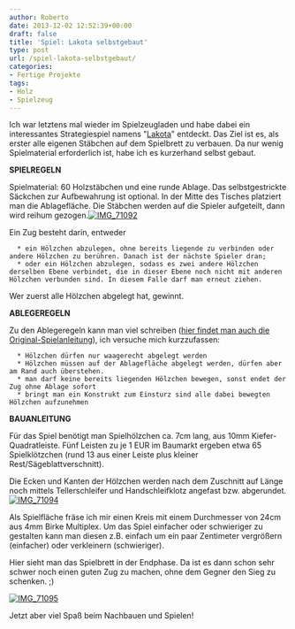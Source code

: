 ```yaml
---
author: Roberto
date: 2013-12-02 12:52:39+00:00
draft: false
title: 'Spiel: Lakota selbstgebaut'
type: post
url: /spiel-lakota-selbstgebaut/
categories:
- Fertige Projekte
tags:
- Holz
- Spielzeug
---
```


Ich war letztens mal wieder im Spielzeugladen und habe dabei ein interessantes Strategiespiel namens "[Lakota](https://www.kosmos.de/produktdetail-1-1/lakota-1832/)" entdeckt. Das Ziel ist es, als erster alle eigenen Stäbchen auf dem Spielbrett zu verbauen. Da nur wenig Spielmaterial erforderlich ist, habe ich es kurzerhand selbst gebaut.<!-- more -->

**SPIELREGELN**

Spielmaterial: 60 Holzstäbchen und eine runde Ablage. Das selbstgestrickte Säckchen zur Aufbewahrung ist optional. In der Mitte des Tisches platziert man die Ablagefläche. Die Stäbchen werden auf die Spieler aufgeteilt, dann wird reihum gezogen.[![IMG_71092](/wp-content/uploads/2013/05/IMG_71092-1024x767.jpg)
](/wp-content/uploads/2013/05/IMG_71092.jpg)

Ein Zug besteht darin, entweder



	  * ein Hölzchen abzulegen, ohne bereits liegende zu verbinden oder andere Hölzchen zu berühren. Danach ist der nächste Spieler dran;
	  * oder ein Hölzchen abzulegen, sodass es zwei andere Hölzchen derselben Ebene verbindet, die in dieser Ebene noch nicht mit anderen Hölzchen verbunden sind. In diesem Falle darf man erneut ziehen.

Wer zuerst alle Hölzchen abgelegt hat, gewinnt.

**ABLEGEREGELN**

Zu den Ablegeregeln kann man viel schreiben ([hier findet man auch die Original-Spielanleitung](https://www.kosmos.de/produktdetail-1-1/lakota-1832/)), ich versuche mich kurzzufassen:



	  * Hölzchen dürfen nur waagerecht abgelegt werden
	  * Hölzchen müssen auf der Ablagefläche abgelegt werden, dürfen aber am Rand auch überstehen.
	  * man darf keine bereits liegenden Hölzchen bewegen, sonst endet der Zug ohne Ablage sofort
	  * bringt man ein Konstrukt zum Einsturz sind alle dabei bewegten Hölzchen aufzunehmen

**BAUANLEITUNG**

Für das Spiel benötigt man Spielhölzchen ca. 7cm lang, aus 10mm Kiefer-Quadratleiste. Fünf Leisten zu je 1 EUR im Baumarkt ergeben etwa 65 Spielklötzchen (rund 13 aus einer Leiste plus kleiner Rest/Sägeblattverschnitt).

Die Ecken und Kanten der Hölzchen werden nach dem Zuschnitt auf Länge noch mittels Tellerschleifer und Handschleifklotz angefast bzw. abgerundet.[![IMG_71094](/wp-content/uploads/2013/05/IMG_71094-1024x682.jpg)
](/wp-content/uploads/2013/05/IMG_71094.jpg)

Als Spielfläche fräse ich mir einen Kreis mit einem Durchmesser von 24cm aus 4mm Birke Multiplex. Um das Spiel einfacher oder schwieriger zu gestalten kann man diesen z.B. einfach um ein paar Zentimeter vergrößern (einfacher) oder verkleinern (schwieriger).

Hier sieht man das Spielbrett in der Endphase. Da ist es dann schon sehr schwer noch einen guten Zug zu machen, ohne dem Gegner den Sieg zu schenken. ;)

[![IMG_71095](/wp-content/uploads/2013/05/IMG_71095-1024x767.jpg)
](/wp-content/uploads/2013/05/IMG_71095.jpg)

Jetzt aber viel Spaß beim Nachbauen und Spielen!

